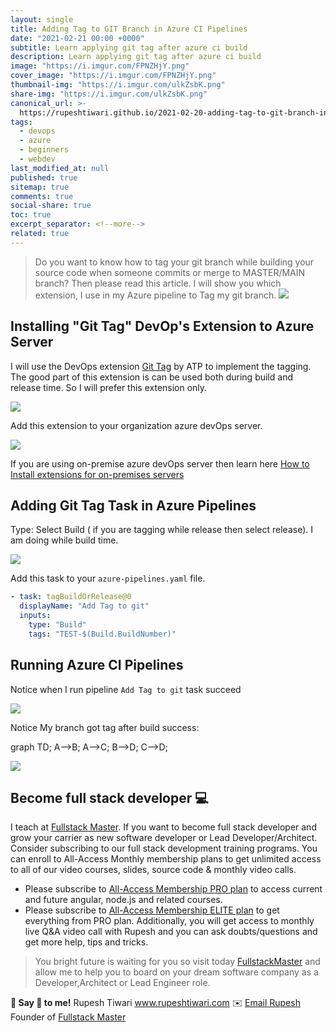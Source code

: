 ```yaml
---
layout: single
title: Adding Tag to GIT Branch in Azure CI Pipelines
date: "2021-02-21 00:00 +0000"
subtitle: Learn applying git tag after azure ci build
description: Learn applying git tag after azure ci build
image: "https://i.imgur.com/FPNZHjY.png"
cover_image: "https://i.imgur.com/FPNZHjY.png"
thumbnail-img: "https://i.imgur.com/ulkZsbK.png"
share-img: "https://i.imgur.com/ulkZsbK.png"
canonical_url: >-
  https://rupeshtiwari.github.io/2021-02-20-adding-tag-to-git-branch-in-azure-ci-pipelines/
tags:
  - devops
  - azure
  - beginners
  - webdev
last_modified_at: null
published: true
sitemap: true
comments: true
social-share: true
toc: true
excerpt_separator: <!--more-->
related: true
---
```


> Do you want to know how to tag your git branch while building your source code
> when someone commits or merge to MASTER/MAIN branch? Then please read this
> article. I will show you which extension, I use in my Azure pipeline to Tag my
> git branch. ![](https://i.imgur.com/apsuoAD.png)

## Installing "Git Tag" DevOp's Extension to Azure Server

I will use the DevOps extension
[Git Tag](https://marketplace.visualstudio.com/items?itemName=ATP.ATP-GitTag) by
ATP to implement the tagging. The good part of this extension is can be used
both during build and release time. So I will prefer this extension only.

![](https://i.imgur.com/4R1oFZN.png)

Add this extension to your organization azure devOps server.

![](https://i.imgur.com/6JtDJe2.png)

If you are using on-premise azure devOps server then learn here
[How to Install extensions for on-premises servers](https://docs.microsoft.com/en-us/azure/devops/marketplace/get-tfs-extensions?view=azure-devops-2020)

## Adding Git Tag Task in Azure Pipelines

Type: Select Build ( if you are tagging while release then select release). I am
doing while build time.

![](https://i.imgur.com/FV3XPqb.png)

Add this task to your `azure-pipelines.yaml` file.

```yaml
- task: tagBuildOrRelease@0
  displayName: "Add Tag to git"
  inputs:
    type: "Build"
    tags: "TEST-$(Build.BuildNumber)"
```

## Running Azure CI Pipelines

Notice when I run pipeline `Add Tag to git` task succeed

![](https://i.imgur.com/Kb30R4s.png)

Notice My branch got tag after build success:

<div class="mermaid">
graph TD;
    A-->B;
    A-->C;
    B-->D;
    C-->D;
</div>

![](https://i.imgur.com/apsuoAD.png)

## Become full stack developer 💻

I teach at [Fullstack Master](https://www.fullstackmaster.net). If you want to
become full stack developer and grow your carrier as new software developer or
Lead Developer/Architect. Consider subscribing to our full stack development
training programs. You can enroll to All-Access Monthly membership plans to get
unlimited access to all of our video courses, slides, source code & monthly
video calls.

- Please subscribe to
  [All-Access Membership PRO plan](https://www.fullstackmaster.net/pro) to
  access current and future angular, node.js and related courses.
- Please subscribe to
  [All-Access Membership ELITE plan](https://www.fullstackmaster.net/elite) to
  get everything from PRO plan. Additionally, you will get access to monthly
  live Q&A video call with Rupesh and you can ask doubts/questions and get more
  help, tips and tricks.

> You bright future is waiting for you so visit today
> [FullstackMaster](www.fullstackmaster.net) and allow me to help you to board
> on your dream software company as a Developer,Architect or Lead Engineer role.

**💖 Say 👋 to me!** Rupesh Tiwari <a href="https://www.rupeshtiwari.com">
www.rupeshtiwari.com</a> ✉️
<a href="mailto:fullstackmaster1@gmail.com?subject=Hi"> Email Rupesh</a> Founder
of <a href="https://www.fullstackmaster.net"> Fullstack Master</a>
